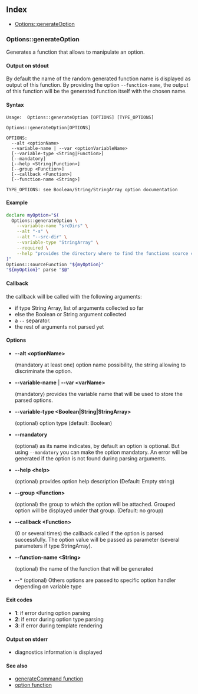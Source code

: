 ## Index

* [Options::generateOption](#optionsgenerateoption)

### Options::generateOption

Generates a function that allows to manipulate an option.

#### Output on stdout

By default the name of the random generated function name
is displayed as output of this function.
By providing the option `--function-name`, the output of this
function will be the generated function itself with the chosen name.

#### Syntax

```text
Usage:  Options::generateOption [OPTIONS] [TYPE_OPTIONS]

Options::generateOption[OPTIONS]

OPTIONS:
  --alt <optionName>
  --variable-name | --var <optionVariableName>
  [--variable-type <String|Function>]
  [--mandatory]
  [--help <String|Function>]
  [--group <Function>]
  [--callback <Function>]
  [--function-name <String>]

TYPE_OPTIONS: see Boolean/String/StringArray option documentation
```

#### Example

```bash
declare myOption="$(
  Options::generateOption \
    --variable-name "srcDirs" \
    --alt "-s" \
    --alt "--src-dir" \
    --variable-type "StringArray" \
    --required \
    --help "provides the directory where to find the functions source code."
)"
Options::sourceFunction "${myOption}"
"${myOption}" parse "$@"
```

#### Callback

the callback will be called with the following arguments:

* if type String Array, list of arguments collected so far
* else the Boolean or String argument collected
* a `--` separator.
* the rest of arguments not parsed yet

#### Options

* **--alt \<optionName\>**

  (mandatory at least one) option name possibility, the string allowing to discriminate the option.

* **--variable-name** | **--var \<varName\>**

  (mandatory) provides the variable name that will be used to store the parsed options.

* **--variable-type \<Boolean|String|StringArray\>**

  (optional) option type (default: Boolean)

* **--mandatory**

  (optional) as its name indicates, by default an option is optional. But using `--mandatory` you can make the option mandatory. An error will be generated if the option is not found during parsing arguments.

* **--help \<help\>**

  (optional) provides option help description (Default: Empty string)

* **--group \<Function\>**

  (optional) the group to which the option will be attached. Grouped option will be displayed under that group. (Default: no group)

* **--callback \<Function\>**

  (0 or several times) the callback called if the option is parsed successfully. The option value will be passed as parameter (several parameters if type StringArray).

* **--function-name \<String\>**

  (optional) the name of the function that will be generated

* --* (optional) Others options are passed to specific option handler depending on variable type

#### Exit codes

* **1**: if error during option parsing
* **2**: if error during option type parsing
* **3**: if error during template rendering

#### Output on stderr

* diagnostics information is displayed

#### See also

* [generateCommand function](#/doc/guides/Options/generateCommand)
* [option function](#/doc/guides/Options/functionOption)
